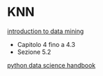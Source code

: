 # KNN
[introduction to data mining](https://drive.google.com/file/d/1sxvjxZlDD5N1tftg_BMwq-2gbJTrN21_/view?usp=sharing)
- Capitolo 4 fino a 4.3
- Sezione 5.2

[python data science handbook](https://drive.google.com/file/d/1aB105lLMH3necZWv3ynPx3qqhI2tv32N/view?usp=sharing)